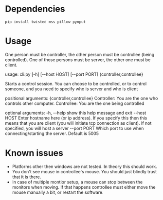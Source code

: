 # Dependencies
`pip install twisted mss pillow pynput`

# Usage
One person must be controller, the other person must be controllee (being controlled). One of those persons must be server, the other one must be client.

usage: cli.py [-h] [--host HOST] [--port PORT] {controller,controllee}

Starts a control session. You can choose to be controlled, or to control someone, and you need to specify who is server and who is client

positional arguments:
  {controller,controllee}
                        Controller: You are the one who controls other computer. 
                        Controllee: You are the one being controlled

optional arguments:
  -h, --help            show this help message and exit
  --host HOST           Enter hostname here (or ip address). If you specify this then this means that you are client (you will initiate tcp connection as client). If not specified, you will host a server
  --port PORT           Which port to use when connecting/starting the server. Default is 5005



# Known issues
* Platforms other then windows are not tested. In theory this should work.
* You don't see mouse in controllee's mouse. You should just blindly trust that it is there.
* In case of multiple montior setup, a mouse can stop between the monitors when moving. If that happens controllee must either move the mouse manually a bit, or restart the software.
